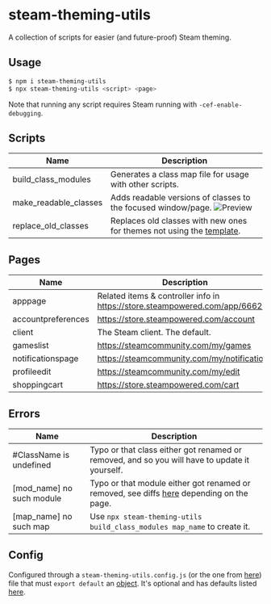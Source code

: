 # steam-theming-utils

A collection of scripts for easier (and future-proof) Steam theming.

## Usage

```sh
$ npm i steam-theming-utils
$ npx steam-theming-utils <script> <page>
```

Note that running any script requires Steam running with `-cef-enable-debugging`.

## Scripts

| Name                  | Description                                                                               |
| --------------------- | ----------------------------------------------------------------------------------------- |
| build_class_modules   | Generates a class map file for usage with other scripts.                                  |
| make_readable_classes | Adds readable versions of classes to the focused window/page. ![Preview][classes-preview] |
| replace_old_classes   | Replaces old classes with new ones for themes not using the [template][template].         |

## Pages

| Name               | Description                                                                  |
| ------------------ | ---------------------------------------------------------------------------- |
| apppage            | Related items & controller info in https://store.steampowered.com/app/666220 |
| accountpreferences | https://store.steampowered.com/account                                       |
| client             | The Steam client. The default.                                               |
| gameslist          | https://steamcommunity.com/my/games                                          |
| notificationspage  | https://steamcommunity.com/my/notifications                                  |
| profileedit        | https://steamcommunity.com/my/edit                                           |
| shoppingcart       | https://store.steampowered.com/cart                                          |

## Errors

| Name                      | Description                                                                                       |
| ------------------------- | ------------------------------------------------------------------------------------------------- |
| #ClassName is undefined   | Typo or that class either got renamed or removed, and so you will have to update it yourself.     |
| [mod_name] no such module | Typo or that module either got renamed or removed, see diffs [here][diffs] depending on the page. |
| [map_name] no such map    | Use `npx steam-theming-utils build_class_modules map_name` to create it.                          |

## Config

Configured through a `steam-theming-utils.config.js` (or the one from [here][config-files]) file that must `export default` an [object][config-docs]. It's optional and has defaults listed [here][config-defaults].

[classes-preview]: ./img/readable_classes.png
[config-defaults]: https://github.com/ricewind012/steam-theming-utils/blob/master/src/constants.js#L7-L11
[config-docs]: https://github.com/ricewind012/steam-theming-utils/blob/master/src/api.d.ts#L4-L16
[config-files]: https://github.com/cosmiconfig/cosmiconfig#usage-for-end-users
[diffs]: https://github.com/ricewind012/steam-theming-utils/tree/master/cdp/db
[template]: https://github.com/ricewind012/more-advanced-theme-template

